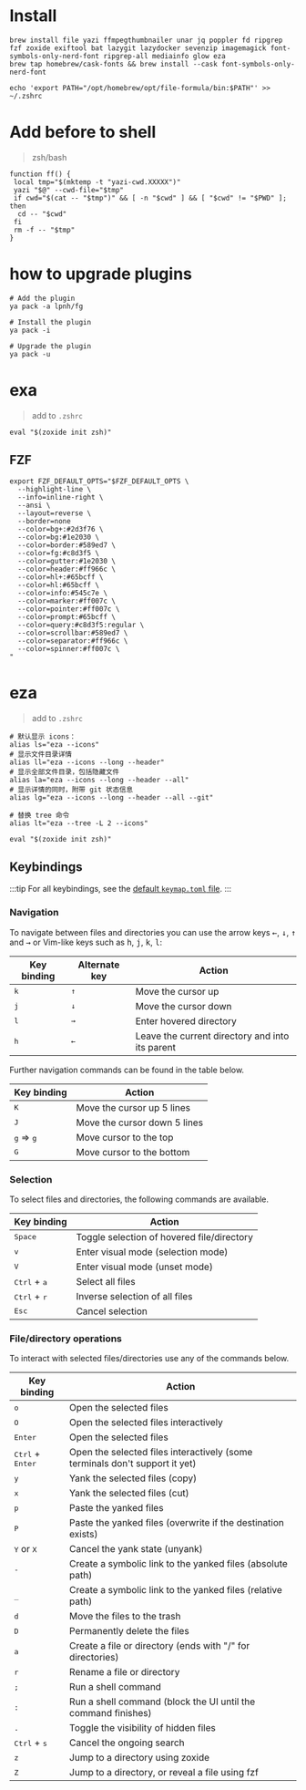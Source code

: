 # Install

```shell
brew install file yazi ffmpegthumbnailer unar jq poppler fd ripgrep fzf zoxide exiftool bat lazygit lazydocker sevenzip imagemagick font-symbols-only-nerd-font ripgrep-all mediainfo glow eza
brew tap homebrew/cask-fonts && brew install --cask font-symbols-only-nerd-font
```

```shell
echo 'export PATH="/opt/homebrew/opt/file-formula/bin:$PATH"' >> ~/.zshrc
```

# Add before to shell

> zsh/bash

```shell
function ff() {
 local tmp="$(mktemp -t "yazi-cwd.XXXXX")"
 yazi "$@" --cwd-file="$tmp"
 if cwd="$(cat -- "$tmp")" && [ -n "$cwd" ] && [ "$cwd" != "$PWD" ]; then
  cd -- "$cwd"
 fi
 rm -f -- "$tmp"
}
```

# how to upgrade plugins

```shell
# Add the plugin
ya pack -a lpnh/fg

# Install the plugin
ya pack -i

# Upgrade the plugin
ya pack -u
```

# exa

> add to `.zshrc`

```shell
eval "$(zoxide init zsh)"
```

## FZF

```shell
export FZF_DEFAULT_OPTS="$FZF_DEFAULT_OPTS \
  --highlight-line \
  --info=inline-right \
  --ansi \
  --layout=reverse \
  --border=none
  --color=bg+:#2d3f76 \
  --color=bg:#1e2030 \
  --color=border:#589ed7 \
  --color=fg:#c8d3f5 \
  --color=gutter:#1e2030 \
  --color=header:#ff966c \
  --color=hl+:#65bcff \
  --color=hl:#65bcff \
  --color=info:#545c7e \
  --color=marker:#ff007c \
  --color=pointer:#ff007c \
  --color=prompt:#65bcff \
  --color=query:#c8d3f5:regular \
  --color=scrollbar:#589ed7 \
  --color=separator:#ff966c \
  --color=spinner:#ff007c \
"
```

# eza

> add to `.zshrc`

```shell
# 默认显示 icons：
alias ls="eza --icons"
# 显示文件目录详情
alias ll="eza --icons --long --header"
# 显示全部文件目录，包括隐藏文件
alias la="eza --icons --long --header --all"
# 显示详情的同时，附带 git 状态信息
alias lg="eza --icons --long --header --all --git"

# 替换 tree 命令
alias lt="eza --tree -L 2 --icons"

eval "$(zoxide init zsh)"
```

## Keybindings

:::tip
For all keybindings, see the [default `keymap.toml` file](https://github.com/sxyazi/yazi/blob/latest/yazi-config/preset/keymap.toml).
:::

### Navigation

To navigate between files and directories you can use the arrow keys <kbd>←</kbd>, <kbd>↓</kbd>, <kbd>↑</kbd> and <kbd>→</kbd>
or Vim-like keys such as <kbd>h</kbd>, <kbd>j</kbd>, <kbd>k</kbd>, <kbd>l</kbd>:

| Key binding  | Alternate key | Action                                          |
| ------------ | ------------- | ----------------------------------------------- |
| <kbd>k</kbd> | <kbd>↑</kbd>  | Move the cursor up                              |
| <kbd>j</kbd> | <kbd>↓</kbd>  | Move the cursor down                            |
| <kbd>l</kbd> | <kbd>→</kbd>  | Enter hovered directory                         |
| <kbd>h</kbd> | <kbd>←</kbd>  | Leave the current directory and into its parent |

Further navigation commands can be found in the table below.

| Key binding                 | Action                       |
| --------------------------- | ---------------------------- |
| <kbd>K</kbd>                | Move the cursor up 5 lines   |
| <kbd>J</kbd>                | Move the cursor down 5 lines |
| <kbd>g</kbd> ⇒ <kbd>g</kbd> | Move cursor to the top       |
| <kbd>G</kbd>                | Move cursor to the bottom    |

### Selection

To select files and directories, the following commands are available.

| Key binding                    | Action                                     |
| ------------------------------ | ------------------------------------------ |
| <kbd>Space</kbd>               | Toggle selection of hovered file/directory |
| <kbd>v</kbd>                   | Enter visual mode (selection mode)         |
| <kbd>V</kbd>                   | Enter visual mode (unset mode)             |
| <kbd>Ctrl</kbd> + <kbd>a</kbd> | Select all files                           |
| <kbd>Ctrl</kbd> + <kbd>r</kbd> | Inverse selection of all files             |
| <kbd>Esc</kbd>                 | Cancel selection                           |

### File/directory operations

To interact with selected files/directories use any of the commands below.

| Key binding                        | Action                                                                      |
| ---------------------------------- | --------------------------------------------------------------------------- |
| <kbd>o</kbd>                       | Open the selected files                                                     |
| <kbd>O</kbd>                       | Open the selected files interactively                                       |
| <kbd>Enter</kbd>                   | Open the selected files                                                     |
| <kbd>Ctrl</kbd> + <kbd>Enter</kbd> | Open the selected files interactively (some terminals don't support it yet) |
| <kbd>y</kbd>                       | Yank the selected files (copy)                                              |
| <kbd>x</kbd>                       | Yank the selected files (cut)                                               |
| <kbd>p</kbd>                       | Paste the yanked files                                                      |
| <kbd>P</kbd>                       | Paste the yanked files (overwrite if the destination exists)                |
| <kbd>Y</kbd> or <kbd>X</kbd>       | Cancel the yank state (unyank)                                              |
| <kbd>-</kbd>                       | Create a symbolic link to the yanked files (absolute path)                  |
| <kbd>\_</kbd>                      | Create a symbolic link to the yanked files (relative path)                  |
| <kbd>d</kbd>                       | Move the files to the trash                                                 |
| <kbd>D</kbd>                       | Permanently delete the files                                                |
| <kbd>a</kbd>                       | Create a file or directory (ends with "/" for directories)                  |
| <kbd>r</kbd>                       | Rename a file or directory                                                  |
| <kbd>;</kbd>                       | Run a shell command                                                         |
| <kbd>:</kbd>                       | Run a shell command (block the UI until the command finishes)               |
| <kbd>.</kbd>                       | Toggle the visibility of hidden files                                       |
| <kbd>Ctrl</kbd> + <kbd>s</kbd>     | Cancel the ongoing search                                                   |
| <kbd>z</kbd>                       | Jump to a directory using zoxide                                            |
| <kbd>Z</kbd>                       | Jump to a directory, or reveal a file using fzf                             |
